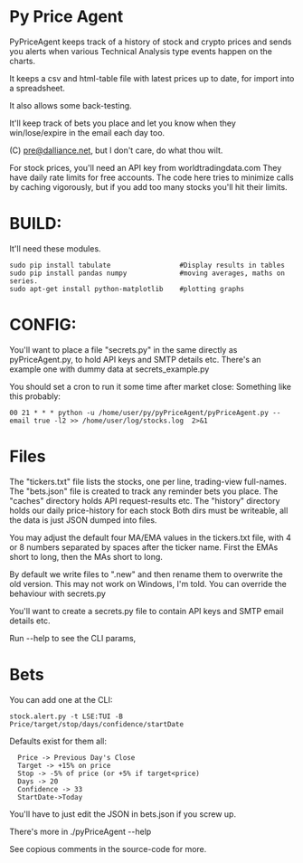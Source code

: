 Py Price Agent
==============

PyPriceAgent keeps track of a history of stock and crypto
prices and sends you alerts when various Technical Analysis
type events happen on the charts. 

It keeps a csv and html-table file with latest prices
up to date, for import into a spreadsheet.

It also allows some back-testing.

It'll keep track of bets you place and let you know when
they win/lose/expire in the email each day too.

(C) pre@dalliance.net, but I don't care, do what thou wilt.

For stock prices, you'll need an API key from worldtradingdata.com 
They have daily rate limits for free accounts. The code here tries 
to minimize calls by caching vigorously, but if you add too many 
stocks you'll hit their limits.

BUILD:
======
It'll need these modules.

```
sudo pip install tabulate                 #Display results in tables
sudo pip install pandas numpy             #moving averages, maths on series.
sudo apt-get install python-matplotlib    #plotting graphs
```


CONFIG:
======
You'll want to place a file "secrets.py" in the same
directly as pyPriceAgent.py, to hold API keys and
SMTP details etc. There's an example one with dummy
data at secrets_example.py

You should set a cron to run it some time after market close:
Something like this probably:
```
00 21 * * * python -u /home/user/py/pyPriceAgent/pyPriceAgent.py --email true -l2 >> /home/user/log/stocks.log  2>&1
```

Files
=====
The "tickers.txt" file lists the stocks, one per line, trading-view full-names.
The "bets.json" file is created to track any reminder bets you place.
The "caches" directory holds API request-results etc.
The "history" directory holds our daily price-history for each stock
Both dirs must be writeable, all the data is just JSON dumped into files.

You may adjust the default four MA/EMA values in the tickers.txt
file, with 4 or 8 numbers separated by spaces after the
ticker name. First the EMAs short to long, then the MAs short to long.

By default we write files to ".new" and then rename them to
overwrite the old version. This may not work on Windows, I'm
told. You can override the behaviour with secrets.py 

You'll  want to create a secrets.py file to contain API keys
and SMTP email details etc.

Run --help to see the CLI params, 

Bets 
=====
You can add one at the CLI:
```
stock.alert.py -t LSE:TUI -B Price/target/stop/days/confidence/startDate
```
Defaults exist for them all:
```
  Price -> Previous Day's Close
  Target -> +15% on price
  Stop -> -5% of price (or +5% if target<price)
  Days -> 20
  Confidence -> 33
  StartDate->Today
```

You'll have to just edit the JSON in bets.json if you screw up.

There's more in ./pyPriceAgent --help

See copious comments in the source-code for more.

